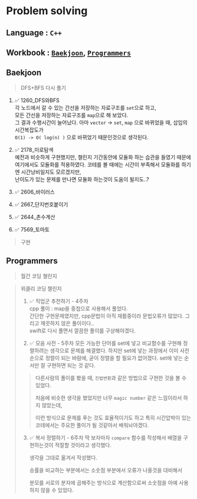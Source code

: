 # Problem solving

## Language : `C++`

## Workbook : [`Baekjoon`](#baekjoon), [`Programmers`](#programmers)

## Baekjoon

> DFS+BFS 다시 풀기

1. ✅ 1260_DFS와BFS  
각 노드에서 갈 수 있는 간선을 저장하는 자료구조를 `set`으로 하고,  
모든 간선을 저장하는 자료구조를 `map`으로 해 보았다.  
그 결과 수행시간이 늘어났다.
아마 `vector` -> `set`, `map` 으로 바뀌었을 때, 삽입의 시간복잡도가  
`O(1) -> O( log(n) )` 으로 바뀌었기 때문인것으로 생각된다.

2. ✅ 2178_미로탐색  
예전과 비슷하게 구현했지만, 챌린지 기간동안에 모듈화 하는 습관을 들였기 때문에  
여기에서도 모듈화를 적용하였다. 코테를 볼 때에는 시간이 부족해서 모듈화를 하기엔 시간낭비일지도 모르겠지만,  
난이도가 있는 문제를 만나면 모듈화 하는것이 도움이 될지도..?

3. ✅ 2606_바이러스

4. ✅ 2667_단지번호붙이기

5. ✅ 2644_촌수계산

6. ✅ 7569_토마토

> 구현  

## Programmers

> 월간 코딩 챌린지

> 위클리 코딩 챌린지
> 1. ✅ 직업군 추천하기 - 4주차  
>     cpp 풀이 : map을 중첩으로 사용해서 풀었다.  
>     간단한 구현문제였지만, cpp문법이 아직 재활중이라 문법오류가 많았다.   그리고 깨끗하지 않은 풀이이다..   
>     swift로 다시 풀면서 깔끔한 풀이를 구상해야겠다.
>
> 2. ✅ 모음 사전 - 5주차
>     모든 가능한 단어를 set에 넣고 비교함수를 구현해 정렬하려는 생각으로 문제를 해결했다.
>     하지만 set에 넣는 과정에서 이미 사전순으로 정렬이 되는 바람에, 굳이 정렬을 할 필요가 없어졌다.
>     set에 넣는 순서만 잘 구현하면 되는 것 같다.
>
>   > 다른사람의 풀이를 봤을 때, `진법변환`과 같은 방법으로 구현한 것을 볼 수 있었다.
>   >
>   > 처음에 비슷한 생각을 했었지만 너무 `magic number` 같은 느낌이라서 하지 않았는데,
>   >
>   > 이런 방식으로 문제를 푸는 것도 효율적이기도 하고 특히 시간압박이 있는 코테에서는 주요한 풀이가 될 것같아서 배워놔야겠다.
>
> 3. ✅ 복서 정렬하기 - 6주차
>     딱 보자마자 `compare` 함수를 작성해서 배열을 구현하는것이 적절할 것이라고 생각했다.
>
>     생각을 그대로 옮겨서 작성했다.
>
>     승률을 비교하는 부분에서는 소숫점 부분에서 오류가 나올것을 대비해서
>
>     분모를 서로의 분자에 곱해주는 방식으로 계산함으로써 소숫점을 아예 사용하지 않을 수 있었다.
